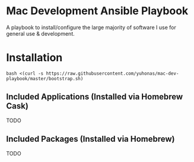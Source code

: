 # Mac Development Ansible Playbook

A playbook to install/configure the large majority of software I use for general use & development.

# Installation

`bash <(curl -s https://raw.githubusercontent.com/yuhonas/mac-dev-playbook/master/bootstrap.sh)`

## Included Applications (Installed via Homebrew Cask)

TODO

## Included Packages (Installed via Homebrew)

TODO

